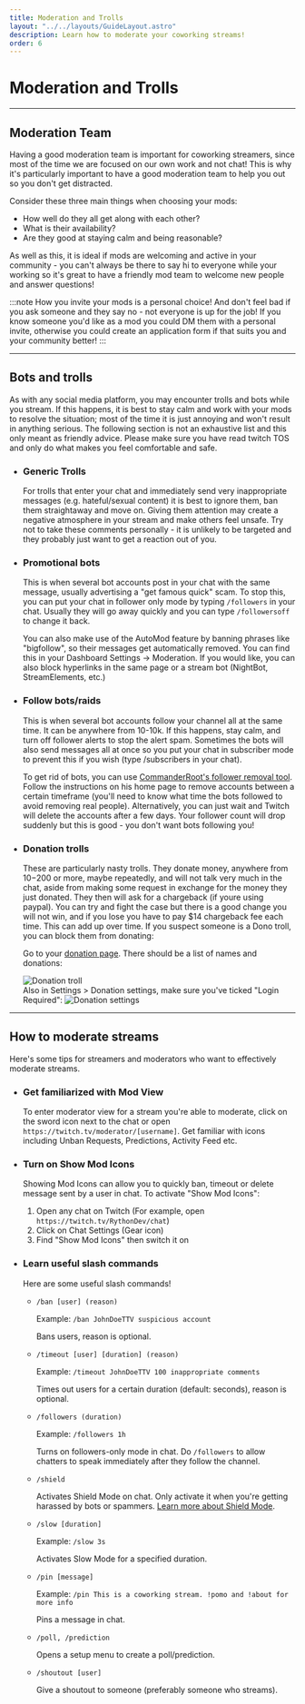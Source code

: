 ```yaml
---
title: Moderation and Trolls
layout: "../../layouts/GuideLayout.astro"
description: Learn how to moderate your coworking streams!
order: 6
---
```


# Moderation and Trolls

---

## Moderation Team

Having a good moderation team is important for coworking streamers, since most of the time we are focused on our own work and not chat! This is why it's particularly important to have a good moderation team to help you out so you don't get distracted. 

Consider these three main things when choosing your mods:

- How well do they all get along with each other?
- What is their availability?
- Are they good at staying calm and being reasonable?

As well as this, it is ideal if mods are welcoming and active in your community - you can't always be there to say hi to everyone while your working so it's great to have a friendly mod team to welcome new people and answer questions!

:::note
How you invite your mods is a personal choice! And don't feel bad if you ask someone and they say no - not everyone is up for the job! If you know someone you'd like as a mod you could DM them with a personal invite, otherwise you could create an application form if that suits you and your community better!
:::


---

## Bots and trolls

As with any social media platform, you may encounter trolls and bots while you stream. If this happens, it is best to stay calm and work with your mods to resolve the situation; most of the time it is just annoying and won't result in anything serious. The following section is not an exhaustive list and this only meant as friendly advice. Please make sure you have read twitch TOS and only do what makes you feel comfortable and safe.

- ### Generic Trolls

    For trolls that enter your chat and immediately send very inappropriate messages (e.g. hateful/sexual content) it is best to ignore them, ban them straightaway and move on. Giving them attention may create a negative atmosphere in your stream and make others feel unsafe. Try not to take these comments personally - it is unlikely to be targeted and they probably just want to get a reaction out of you. 

- ### Promotional bots

    This is when several bot accounts post in your chat with the same message, usually advertising a "get famous quick" scam. To stop this, you can put your chat in follower only mode by typing `/followers` in your chat. Usually they will go away quickly and you can type `/followersoff` to change it back.

    You can also make use of the AutoMod feature by banning phrases like "bigfollow", so their messages get automatically removed. You can find this in your Dashboard Settings → Moderation. If you would like, you can also block hyperlinks in the same page or a stream bot (NightBot, StreamElements, etc.)

- ### Follow bots/raids

    This is when several bot accounts follow your channel all at the same time. It can be anywhere from 10-10k. If this happens, stay calm, and turn off follower alerts to stop the alert spam. Sometimes the bots will also send messages all at once so you put your chat in subscriber mode to prevent this if you wish (type <span class="code-highlight">/subscribers</span> in your chat).

    To get rid of bots, you can use [CommanderRoot's follower removal tool](https://twitch-tools.rootonline.de/follower_remover.php). Follow the instructions on his home page to remove accounts between a certain timeframe (you'll need to know what time the bots followed to avoid removing real people). Alternatively, you can just wait and Twitch will delete the accounts after a few days. Your follower count will drop suddenly but this is good - you don't want bots following you!

- ### Donation trolls

    These are particularly nasty trolls. They donate money, anywhere from $10-$200 or more, maybe repeatedly, and will not talk very much in the chat, aside from making some request in exchange for the money they just donated. They then will ask for a chargeback (if youre using paypal). You can try and fight the case but there is a good change you will not win, and if you lose you have to pay $14 chargeback fee each time. This can add up over time. If you suspect someone is a Dono troll, you can block them from donating:

    Go to your [donation page](https://streamlabs.com/dashboard#/donations). There should be a list of names and donations:

    <img src="/images/moderation-and-trolls/donation-troll.webp" alt="Donation troll" loading="lazy" />

    <br> 
    Also in Settings > Donation settings, make sure you've ticked "Login Required":

    <img src="/images/moderation-and-trolls/donation-settings.webp" alt="Donation settings" loading="lazy" />

---

## How to moderate streams

Here's some tips for streamers and moderators who want to effectively moderate streams.

- ### Get familiarized with Mod View
    To enter moderator view for a stream you're able to moderate, click on the sword icon next to the chat or open `https://twitch.tv/moderator/[username]`. Get familiar with icons including Unban Requests, Predictions, Activity Feed etc.

- ### Turn on Show Mod Icons
    Showing Mod Icons can allow you to quickly ban, timeout or delete message sent by a user in chat. To activate "Show Mod Icons":
    1. Open any chat on Twitch (For example, open `https://twitch.tv/RythonDev/chat`)
    2. Click on Chat Settings (Gear icon)
    3. Find "Show Mod Icons" then switch it on

- ### Learn useful slash commands
    Here are some useful slash commands! 
    - `/ban [user] (reason)` 
        
        Example: `/ban JohnDoeTTV suspicious account`
        
        Bans users, reason is optional.

    - `/timeout [user] [duration] (reason)`
        
        Example: `/timeout JohnDoeTTV 100 inappropriate comments`
        
        Times out users for a certain duration (default: seconds), reason is optional.

    - `/followers (duration)`
        
        Example: `/followers 1h`
        
        Turns on followers-only mode in chat. Do `/followers` to allow chatters to speak immediately after they follow the channel.
    
    - `/shield`
        
        Activates Shield Mode on chat. Only activate it when you're getting harassed by bots or spammers. [Learn more 
        about Shield Mode](https://safety.twitch.tv/s/article/Protect-your-channel-with-Shield-Mode?language=en_US).

    - `/slow [duration]`
        
        Example: `/slow 3s`

        Activates Slow Mode for a specified duration.

    - `/pin [message]`
        
        Example: `/pin This is a coworking stream. !pomo and !about for more info`
        
        Pins a message in chat.

    - `/poll, /prediction`
        
        Opens a setup menu to create a poll/prediction.

    - `/shoutout [user]`

        Give a shoutout to someone (preferably someone who streams).